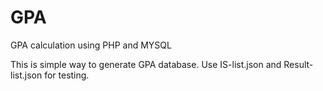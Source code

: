 # GPA
GPA calculation using PHP and MYSQL


This is simple way to generate GPA database. Use IS-list.json and Result-list.json for testing.
